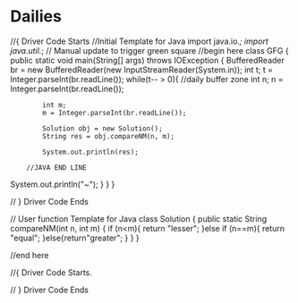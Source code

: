 # Dailies
//{ Driver Code Starts
//Initial Template for Java
import java.io.*;
import java.util.*;
// Manual update to trigger green square
//begin here
class GFG {
    public static void main(String[] args) throws IOException {
        BufferedReader br = new BufferedReader(new InputStreamReader(System.in));
        int t;
        t = Integer.parseInt(br.readLine());
        while(t-- > 0){
          //daily buffer zone
          int n;
            n = Integer.parseInt(br.readLine());
            
            
            int m;
            m = Integer.parseInt(br.readLine());
            
            Solution obj = new Solution();
            String res = obj.compareNM(n, m);
            
            System.out.println(res);
            
        //JAVA END LINE
        
System.out.println("~");
}
    }
}


// } Driver Code Ends

// User function Template for Java
class Solution {
    public static String compareNM(int n, int m) {
      if (n<m){
          return "lesser";
      }else if (n==m){
          return "equal";
      }else{return"greater";
      }
    }
}

//end here

//{ Driver Code Starts.

// } Driver Code Ends
